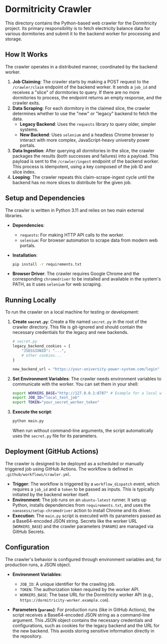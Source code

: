 # Dormitricity Crawler

This directory contains the Python-based web crawler for the Dormitricity project. Its primary responsibility is to fetch electricity balance data for various dormitories and submit it to the backend worker for processing and storage.

## How It Works

The crawler operates in a distributed manner, coordinated by the backend worker.

1.  **Job Claiming**: The crawler starts by making a POST request to the `/crawler/claim` endpoint of the backend worker. It sends a `job_id` and receives a "slice" of dormitories to query. If there are no more dormitories to process, the endpoint returns an empty response, and the crawler exits.
2.  **Data Scraping**: For each dormitory in the claimed slice, the crawler determines whether to use the "new" or "legacy" backend to fetch the data.
    *   **Legacy Backend**: Uses the `requests` library to query older, simpler systems.
    *   **New Backend**: Uses `selenium` and a headless Chrome browser to interact with more complex, JavaScript-heavy university power portals.
3.  **Data Ingestion**: After querying all dormitories in the slice, the crawler packages the results (both successes and failures) into a payload. This payload is sent to the `/crawler/ingest` endpoint of the backend worker. This process is idempotent, using a key composed of the job ID and slice index.
4.  **Looping**: The crawler repeats this claim-scrape-ingest cycle until the backend has no more slices to distribute for the given job.

## Setup and Dependencies

The crawler is written in Python 3.11 and relies on two main external libraries.

*   **Dependencies**:
    *   `requests`: For making HTTP API calls to the worker.
    *   `selenium`: For browser automation to scrape data from modern web portals.

*   **Installation**:
    ```bash
    pip install -r requirements.txt
    ```

*   **Browser Driver**:
    The crawler requires Google Chrome and the corresponding `chromedriver` to be installed and available in the system's PATH, as it uses `selenium` for web scraping.

## Running Locally

To run the crawler on a local machine for testing or development:

1.  **Create `secret.py`**: Create a file named `secret.py` in the root of the crawler directory. This file is git-ignored and should contain the necessary credentials for the legacy and new backends.

    ```python
    # secret.py
    legacy_backend_cookies = {
        "JSESSIONID": "...",
        # other cookies...
    }

    new_backend_url = "https://your-university-power-system.com/login"
    ```

2.  **Set Environment Variables**: The crawler needs environment variables to communicate with the worker. You can set them in your shell:

    ```bash
    export WORKERS_BASE="http://127.0.0.1:8787" # Example for a local worker
    export JOB_ID="local_test_job"
    export TOKEN="your_secret_worker_token"
    ```

3.  **Execute the script**:

    ```bash
    python main.py
    ```

    When run without command-line arguments, the script automatically uses the `secret.py` file for its parameters.

## Deployment (GitHub Actions)

The crawler is designed to be deployed as a scheduled or manually triggered job using GitHub Actions. The workflow is defined in `.github/workflows/crawler.yml`.

*   **Trigger**: The workflow is triggered by a `workflow_dispatch` event, which requires a `job_id` and a `token` to be passed as inputs. This is typically initiated by the backend worker itself.
*   **Environment**: The job runs on an `ubuntu-latest` runner. It sets up Python, installs dependencies from `requirements.txt`, and uses the `nanasess/setup-chromedriver` action to install Chrome and its driver.
*   **Execution**: The `main.py` script is executed with its parameters passed as a Base64-encoded JSON string. Secrets like the worker URL (`WORKERS_BASE`) and the crawler parameters (`PARAMS`) are managed via GitHub Secrets.

## Configuration

The crawler's behavior is configured through environment variables and, for production runs, a JSON object.

*   **Environment Variables**:
    *   `JOB_ID`: A unique identifier for the crawling job.
    *   `TOKEN`: The authorization token required by the worker API.
    *   `WORKERS_BASE`: The base URL for the Dormitricity worker API (e.g., `https://dormitricity-worker.example.com`).

*   **Parameters (`params`)**:
    For production runs (like in GitHub Actions), the script receives a Base64-encoded JSON string as a command-line argument. This JSON object contains the necessary credentials and configurations, such as cookies for the legacy backend and the URL for the new backend. This avoids storing sensitive information directly in the repository.
